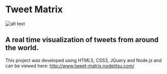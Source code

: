 # Tweet Matrix

![alt text](http://anthonydel.com/res/images/tweet-matrix.jpeg)

## A real time visualization of tweets from around the world.

This project was developed using HTML5, CSS3, JQuery and Node.js and can be viewed here: http://www.tweet-matrix.nodejitsu.com/


